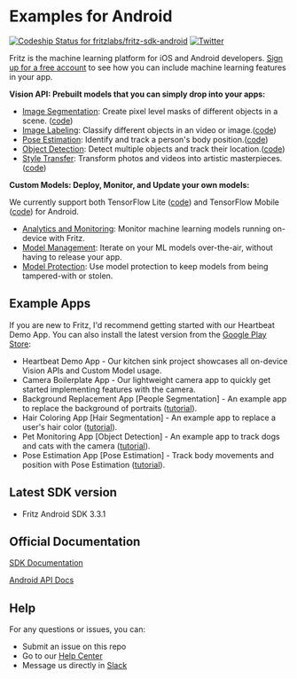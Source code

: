 # Examples for Android

[ ![Codeship Status for fritzlabs/fritz-sdk-android](https://app.codeship.com/projects/c74152e0-65d1-0136-2d69-32e87736c6c6/status?branch=master)](https://app.codeship.com/projects/297281)
[![Twitter](https://img.shields.io/badge/twitter-@fritzlabs-blue.svg?style=flat)](http://twitter.com/fritzlabs)

Fritz is the machine learning platform for iOS and Android developers. [Sign up for a free account](https://app.fritz.ai/register) to see how you can include machine learning features in your app.

**Vision API: Prebuilt models that you can simply drop into your apps:**

- [Image Segmentation](https://www.fritz.ai/features/image-segmentation.html): Create pixel level masks of different objects in a scene. ([code](HeartbeatDemoApp/app/src/main/java/ai/fritz/heartbeat/activities/vision/ImageSegmentationActivity.java))
- [Image Labeling](https://www.fritz.ai/features/image-labeling.html): Classify different objects in an video or image.([code](HeartbeatDemoApp/app/src/main/java/ai/fritz/heartbeat/activities/vision/ImageLabelingActivity.java))
- [Pose Estimation](https://www.fritz.ai/features/pose-estimation.html): Identify and track a person's body position.([code](HeartbeatDemoApp/app/src/main/java/ai/fritz/heartbeat/activities/vision/PoseEstimationActivity.java))
- [Object Detection](https://www.fritz.ai/features/object-detection.html): Detect multiple objects and track their location.([code](HeartbeatDemoApp/app/src/main/java/ai/fritz/heartbeat/activities/vision/ObjectDetectionActivity.java))
- [Style Transfer](https://www.fritz.ai/features/style-transfer.html): Transform photos and videos into artistic masterpieces.([code](HeartbeatDemoApp/app/src/main/java/ai/fritz/heartbeat/activities/vision/StyleTransferActivity.java))

**Custom Models: Deploy, Monitor, and Update your own models:**

We currently support both TensorFlow Lite ([code](HeartbeatDemoApp/app/src/main/java/ai/fritz/heartbeat/activities/custommodel/CustomTFLiteActivity.java)) and TensorFlow Mobile ([code]([HeartbeatDemoApp/app/src/main/java/ai/fritz/heartbeat/activities/custommodel/CustomTFMobileActivity.java)) for Android.

- [Analytics and Monitoring](https://www.fritz.ai/features/analytics-monitoring.html): Monitor machine learning models running on-device with Fritz.
- [Model Management](https://www.fritz.ai/features/model-management.html): Iterate on your ML models over-the-air, without having to release your app.
- [Model Protection](https://www.fritz.ai/features/model-protection.html): Use model protection to keep models from being tampered-with or stolen.

## Example Apps

If you are new to Fritz, I'd recommend getting started with our Heartbeat Demo App. You can also install the latest version from the [Google Play Store](https://play.google.com/store/apps/details?id=ai.fritz.heartbeat&hl=en_US):

- Heartbeat Demo App - Our kitchen sink project showcases all on-device Vision APIs and Custom Model usage.
- Camera Boilerplate App - Our lightweight camera app to quickly get started implementing features with the camera.
- Background Replacement App [People Segmentation] - An example app to replace the background of portraits ([tutorial](https://heartbeat.fritz.ai/image-segmentation-for-android-smart-background-replacement-with-fritz-a09d8b0592a4)).
- Hair Coloring App [Hair Segmentation] - An example app to replace a user's hair color ([tutorial](https://heartbeat.fritz.ai/embrace-your-new-look-with-hair-segmentation-by-fritz-now-available-for-android-developers-f20f5b4e9ae1)).
- Pet Monitoring App [Object Detection] - An example app to track dogs and cats with the camera ([tutorial](https://medium.freecodecamp.org/a-guide-to-object-detection-with-fritz-build-a-pet-monitoring-app-in-android-with-machine-learning-a8ed500978e5)).
- Pose Estimation App [Pose Estimation] - Track body movements and position with Pose Estimation ([tutorial](https://heartbeat.fritz.ai/pose-estimation-on-android-with-fritz-474e646dfede)).

## Latest SDK version

- Fritz Android SDK 3.3.1

## Official Documentation

[SDK Documentation](https://docs.fritz.ai/)

[Android API Docs](https://docs.fritz.ai/android/latest/index.html)

## Help

For any questions or issues, you can:

- Submit an issue on this repo
- Go to our [Help Center](https://docs.fritz.ai/help-center/index.html)
- Message us directly in [Slack](https://join.slack.com/t/heartbeat-by-fritz/shared_invite/enQtNTY5NDM2MTQwMTgwLTAyODE3MmQzZjU2NWE5MDNmYTgwM2E1MjU5Y2Y2NmI2YTlkMTMwZTAwYTAwMzQ5NzQ2NDBhZjhmYjU2YWY3OGU)
